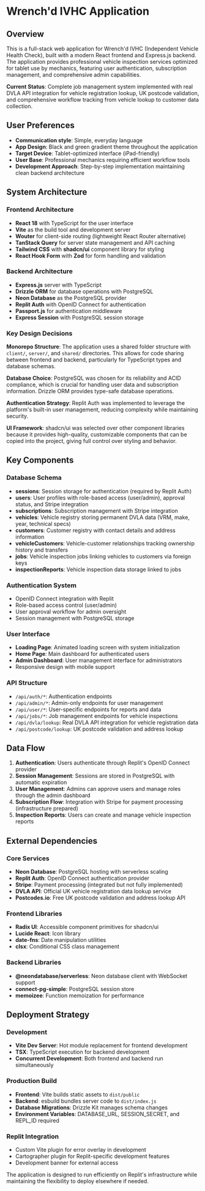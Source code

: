 # Wrench'd IVHC Application

## Overview

This is a full-stack web application for Wrench'd IVHC (Independent Vehicle Health Check), built with a modern React frontend and Express.js backend. The application provides professional vehicle inspection services optimized for tablet use by mechanics, featuring user authentication, subscription management, and comprehensive admin capabilities.

**Current Status**: Complete job management system implemented with real DVLA API integration for vehicle registration lookup, UK postcode validation, and comprehensive workflow tracking from vehicle lookup to customer data collection.

## User Preferences

- **Communication style**: Simple, everyday language
- **App Design**: Black and green gradient theme throughout the application
- **Target Device**: Tablet-optimized interface (iPad-friendly)
- **User Base**: Professional mechanics requiring efficient workflow tools
- **Development Approach**: Step-by-step implementation maintaining clean backend architecture

## System Architecture

### Frontend Architecture
- **React 18** with TypeScript for the user interface
- **Vite** as the build tool and development server
- **Wouter** for client-side routing (lightweight React Router alternative)
- **TanStack Query** for server state management and API caching
- **Tailwind CSS** with **shadcn/ui** component library for styling
- **React Hook Form** with **Zod** for form handling and validation

### Backend Architecture
- **Express.js** server with TypeScript
- **Drizzle ORM** for database operations with PostgreSQL
- **Neon Database** as the PostgreSQL provider
- **Replit Auth** with OpenID Connect for authentication
- **Passport.js** for authentication middleware
- **Express Session** with PostgreSQL session storage

### Key Design Decisions

**Monorepo Structure**: The application uses a shared folder structure with `client/`, `server/`, and `shared/` directories. This allows for code sharing between frontend and backend, particularly for TypeScript types and database schemas.

**Database Choice**: PostgreSQL was chosen for its reliability and ACID compliance, which is crucial for handling user data and subscription information. Drizzle ORM provides type-safe database operations.

**Authentication Strategy**: Replit Auth was implemented to leverage the platform's built-in user management, reducing complexity while maintaining security.

**UI Framework**: shadcn/ui was selected over other component libraries because it provides high-quality, customizable components that can be copied into the project, giving full control over styling and behavior.

## Key Components

### Database Schema
- **sessions**: Session storage for authentication (required by Replit Auth)
- **users**: User profiles with role-based access (user/admin), approval status, and Stripe integration
- **subscriptions**: Subscription management with Stripe integration
- **vehicles**: Vehicle registry storing permanent DVLA data (VRM, make, year, technical specs)
- **customers**: Customer registry with contact details and address information
- **vehicleCustomers**: Vehicle-customer relationships tracking ownership history and transfers
- **jobs**: Vehicle inspection jobs linking vehicles to customers via foreign keys
- **inspectionReports**: Vehicle inspection data storage linked to jobs

### Authentication System
- OpenID Connect integration with Replit
- Role-based access control (user/admin)
- User approval workflow for admin oversight
- Session management with PostgreSQL storage

### User Interface
- **Loading Page**: Animated loading screen with system initialization
- **Home Page**: Main dashboard for authenticated users
- **Admin Dashboard**: User management interface for administrators
- Responsive design with mobile support

### API Structure
- `/api/auth/*`: Authentication endpoints
- `/api/admin/*`: Admin-only endpoints for user management
- `/api/user/*`: User-specific endpoints for reports and data
- `/api/jobs/*`: Job management endpoints for vehicle inspections
- `/api/dvla/lookup`: Real DVLA API integration for vehicle registration data
- `/api/postcode/lookup`: UK postcode validation and address lookup

## Data Flow

1. **Authentication**: Users authenticate through Replit's OpenID Connect provider
2. **Session Management**: Sessions are stored in PostgreSQL with automatic expiration
3. **User Management**: Admins can approve users and manage roles through the admin dashboard
4. **Subscription Flow**: Integration with Stripe for payment processing (infrastructure prepared)
5. **Inspection Reports**: Users can create and manage vehicle inspection reports

## External Dependencies

### Core Services
- **Neon Database**: PostgreSQL hosting with serverless scaling
- **Replit Auth**: OpenID Connect authentication provider
- **Stripe**: Payment processing (integrated but not fully implemented)
- **DVLA API**: Official UK vehicle registration data lookup service
- **Postcodes.io**: Free UK postcode validation and address lookup API

### Frontend Libraries
- **Radix UI**: Accessible component primitives for shadcn/ui
- **Lucide React**: Icon library
- **date-fns**: Date manipulation utilities
- **clsx**: Conditional CSS class management

### Backend Libraries
- **@neondatabase/serverless**: Neon database client with WebSocket support
- **connect-pg-simple**: PostgreSQL session store
- **memoizee**: Function memoization for performance

## Deployment Strategy

### Development
- **Vite Dev Server**: Hot module replacement for frontend development
- **TSX**: TypeScript execution for backend development
- **Concurrent Development**: Both frontend and backend run simultaneously

### Production Build
- **Frontend**: Vite builds static assets to `dist/public`
- **Backend**: esbuild bundles server code to `dist/index.js`
- **Database Migrations**: Drizzle Kit manages schema changes
- **Environment Variables**: DATABASE_URL, SESSION_SECRET, and REPL_ID required

### Replit Integration
- Custom Vite plugin for error overlay in development
- Cartographer plugin for Replit-specific development features
- Development banner for external access

The application is designed to run efficiently on Replit's infrastructure while maintaining the flexibility to deploy elsewhere if needed.